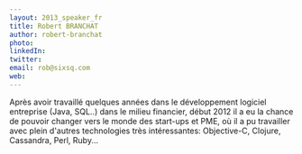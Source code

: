 ```yaml
---
layout: 2013_speaker_fr
title: Robert BRANCHAT
author: robert-branchat
photo:
linkedIn:
twitter:
email: rob@sixsq.com
web:
---
```

Après avoir travaillé quelques années dans le développement logiciel entreprise (Java, SQL..) dans le milieu financier, début 2012 il a eu la chance de pouvoir changer vers le monde des start-ups et PME, où il a pu travailler avec plein d'autres technologies très intéressantes: Objective-C, Clojure, Cassandra, Perl, Ruby...